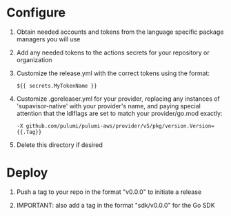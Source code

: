# Configure

1. Obtain needed accounts and tokens from the language specific package managers you will use

1. Add any needed tokens to the actions secrets for your repository or organization

1. Customize the release.yml with the correct tokens using the format:

   `${{ secrets.MyTokenName }}`

1. Customize .goreleaser.yml for your provider, replacing any instances of 'supavisor-native' with your provider's name, and paying special attention that the ldlflags are set to match your provider/go.mod exactly:

   `-X github.com/pulumi/pulumi-aws/provider/v5/pkg/version.Version={{.Tag}}`

1. Delete this directory if desired

# Deploy

1. Push a tag to your repo in the format "v0.0.0" to initiate a release

1. IMPORTANT: also add a tag in the format "sdk/v0.0.0" for the Go SDK
